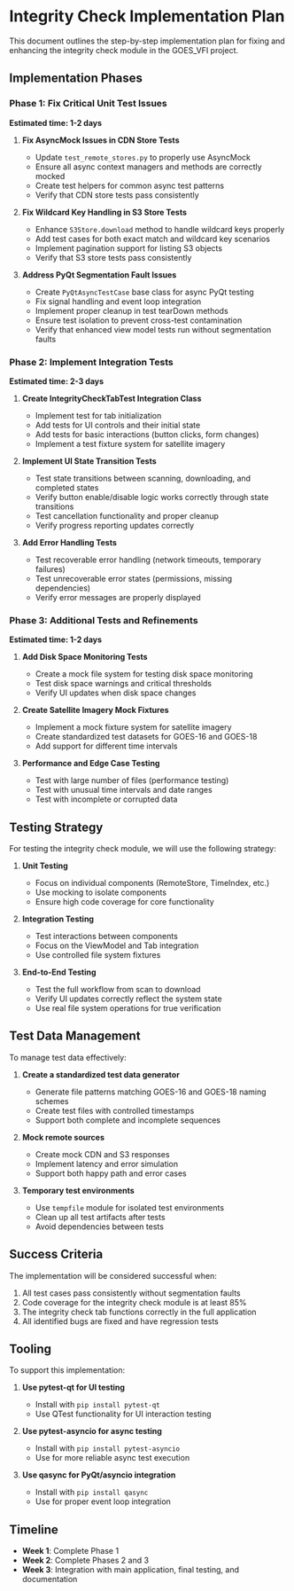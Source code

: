 # Integrity Check Implementation Plan

This document outlines the step-by-step implementation plan for fixing and enhancing the integrity check module in the GOES_VFI project.

## Implementation Phases

### Phase 1: Fix Critical Unit Test Issues

**Estimated time: 1-2 days**

1. **Fix AsyncMock Issues in CDN Store Tests**
   - Update `test_remote_stores.py` to properly use AsyncMock
   - Ensure all async context managers and methods are correctly mocked
   - Create test helpers for common async test patterns
   - Verify that CDN store tests pass consistently

2. **Fix Wildcard Key Handling in S3 Store Tests**
   - Enhance `S3Store.download` method to handle wildcard keys properly
   - Add test cases for both exact match and wildcard key scenarios
   - Implement pagination support for listing S3 objects
   - Verify that S3 store tests pass consistently

3. **Address PyQt Segmentation Fault Issues**
   - Create `PyQtAsyncTestCase` base class for async PyQt testing
   - Fix signal handling and event loop integration
   - Implement proper cleanup in test tearDown methods
   - Ensure test isolation to prevent cross-test contamination
   - Verify that enhanced view model tests run without segmentation faults

### Phase 2: Implement Integration Tests

**Estimated time: 2-3 days**

1. **Create IntegrityCheckTabTest Integration Class**
   - Implement test for tab initialization
   - Add tests for UI controls and their initial state
   - Add tests for basic interactions (button clicks, form changes)
   - Implement a test fixture system for satellite imagery

2. **Implement UI State Transition Tests**
   - Test state transitions between scanning, downloading, and completed states
   - Verify button enable/disable logic works correctly through state transitions
   - Test cancellation functionality and proper cleanup
   - Verify progress reporting updates correctly

3. **Add Error Handling Tests**
   - Test recoverable error handling (network timeouts, temporary failures)
   - Test unrecoverable error states (permissions, missing dependencies)
   - Verify error messages are properly displayed

### Phase 3: Additional Tests and Refinements

**Estimated time: 1-2 days**

1. **Add Disk Space Monitoring Tests**
   - Create a mock file system for testing disk space monitoring
   - Test disk space warnings and critical thresholds
   - Verify UI updates when disk space changes

2. **Create Satellite Imagery Mock Fixtures**
   - Implement a mock fixture system for satellite imagery
   - Create standardized test datasets for GOES-16 and GOES-18
   - Add support for different time intervals

3. **Performance and Edge Case Testing**
   - Test with large number of files (performance testing)
   - Test with unusual time intervals and date ranges
   - Test with incomplete or corrupted data

## Testing Strategy

For testing the integrity check module, we will use the following strategy:

1. **Unit Testing**
   - Focus on individual components (RemoteStore, TimeIndex, etc.)
   - Use mocking to isolate components
   - Ensure high code coverage for core functionality

2. **Integration Testing**
   - Test interactions between components
   - Focus on the ViewModel and Tab integration
   - Use controlled file system fixtures

3. **End-to-End Testing**
   - Test the full workflow from scan to download
   - Verify UI updates correctly reflect the system state
   - Use real file system operations for true verification

## Test Data Management

To manage test data effectively:

1. **Create a standardized test data generator**
   - Generate file patterns matching GOES-16 and GOES-18 naming schemes
   - Create test files with controlled timestamps
   - Support both complete and incomplete sequences

2. **Mock remote sources**
   - Create mock CDN and S3 responses 
   - Implement latency and error simulation
   - Support both happy path and error cases

3. **Temporary test environments**
   - Use `tempfile` module for isolated test environments
   - Clean up all test artifacts after tests
   - Avoid dependencies between tests

## Success Criteria

The implementation will be considered successful when:

1. All test cases pass consistently without segmentation faults
2. Code coverage for the integrity check module is at least 85%
3. The integrity check tab functions correctly in the full application
4. All identified bugs are fixed and have regression tests

## Tooling

To support this implementation:

1. **Use pytest-qt for UI testing**
   - Install with `pip install pytest-qt`
   - Use QTest functionality for UI interaction testing

2. **Use pytest-asyncio for async testing**
   - Install with `pip install pytest-asyncio`
   - Use for more reliable async test execution

3. **Use qasync for PyQt/asyncio integration**
   - Install with `pip install qasync`
   - Use for proper event loop integration

## Timeline

- **Week 1**: Complete Phase 1
- **Week 2**: Complete Phases 2 and 3
- **Week 3**: Integration with main application, final testing, and documentation
